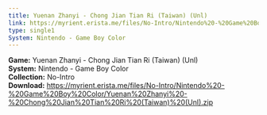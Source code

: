 ```yaml
---
title: Yuenan Zhanyi - Chong Jian Tian Ri (Taiwan) (Unl)
link: https://myrient.erista.me/files/No-Intro/Nintendo%20-%20Game%20Boy%20Color/Yuenan%20Zhanyi%20-%20Chong%20Jian%20Tian%20Ri%20(Taiwan)%20(Unl).zip
type: single1
System: Nintendo - Game Boy Color
---
```

<b>Game:</b> Yuenan Zhanyi - Chong Jian Tian Ri (Taiwan) (Unl)<br>
<b>System:</b> Nintendo - Game Boy Color<br>
<b>Collection:</b> No-Intro<br>
<b>Download:</b> https://myrient.erista.me/files/No-Intro/Nintendo%20-%20Game%20Boy%20Color/Yuenan%20Zhanyi%20-%20Chong%20Jian%20Tian%20Ri%20(Taiwan)%20(Unl).zip